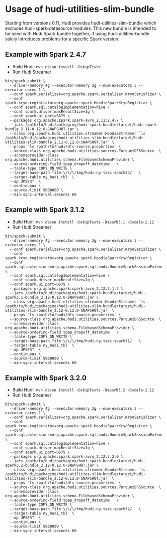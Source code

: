 <!--
 Licensed to the Apache Software Foundation (ASF) under one or more
 contributor license agreements.  See the NOTICE file distributed with
 this work for additional information regarding copyright ownership.
 The ASF licenses this file to You under the Apache License, Version 2.0
 (the "License"); you may not use this file except in compliance with
 the License.  You may obtain a copy of the License at

    http://www.apache.org/licenses/LICENSE-2.0

 Unless required by applicable law or agreed to in writing, software
 distributed under the License is distributed on an "AS IS" BASIS,
 WITHOUT WARRANTIES OR CONDITIONS OF ANY KIND, either express or implied.
 See the License for the specific language governing permissions and
 limitations under the License.
-->

# Usage of hudi-utilities-slim-bundle

Starting from versions 0.11, Hudi provides hudi-utilities-slim-bundle which excludes hudi-spark-datasource modules. This new bundle is intended to be used with Hudi Spark bundle together, if using
hudi-utilities-bundle solely introduces problems for a specific Spark version.

<!--TODO: [HUDI-8294] update with supported spark version -->
## Example with Spark 2.4.7

* Build Hudi: `mvn clean install -DskipTests`
* Run Hudi Streamer

```
bin/spark-submit \
  --driver-memory 4g --executor-memory 2g --num-executors 3 --executor-cores 1 \
  --conf spark.serializer=org.apache.spark.serializer.KryoSerializer \
  --conf spark.kryo.registrator=org.apache.spark.HoodieSparkKryoRegistrar \
  --conf spark.sql.catalogImplementation=hive \
  --conf spark.driver.maxResultSize=1g \
  --conf spark.ui.port=6679 \
  --packages org.apache.spark:spark-avro_2.11:2.4.7 \
  --jars /path/to/hudi/packaging/hudi-spark-bundle/target/hudi-spark-bundle_2.11-0.12.0-SNAPSHOT.jar \
  --class org.apache.hudi.utilities.streamer.HoodieStreamer `ls /path/to/hudi/packaging/hudi-utilities-slim-bundle/target/hudi-utilities-slim-bundle_2.11-0.12.0-SNAPSHOT.jar` \
  --props `ls /path/to/hudi/dfs-source.properties` \
  --source-class org.apache.hudi.utilities.sources.ParquetDFSSource  \
  --schemaprovider-class org.apache.hudi.utilities.schema.FilebasedSchemaProvider \
  --source-ordering-field tpep_dropoff_datetime   \
  --table-type COPY_ON_WRITE \
  --target-base-path file:\/\/\/tmp/hudi-ny-taxi-spark24/   \
  --target-table ny_hudi_tbl  \
  --op UPSERT  \
  --continuous \
  --source-limit 5000000 \
  --min-sync-interval-seconds 60
```

## Example with Spark 3.1.2

* Build Hudi: `mvn clean install -DskipTests -Dspark3.1 -Dscala-2.12`
* Run Hudi Streamer

```
bin/spark-submit \
  --driver-memory 4g --executor-memory 2g --num-executors 3 --executor-cores 1 \
  --conf spark.serializer=org.apache.spark.serializer.KryoSerializer \
  --conf spark.kryo.registrator=org.apache.spark.HoodieSparkKryoRegistrar \
  --conf spark.sql.extensions=org.apache.spark.sql.hudi.HoodieSparkSessionExtension \
  --conf spark.sql.catalogImplementation=hive \
  --conf spark.driver.maxResultSize=1g \
  --conf spark.ui.port=6679 \
  --packages org.apache.spark:spark-avro_2.12:3.1.2 \
  --jars /path/to/hudi/packaging/hudi-spark-bundle/target/hudi-spark3.1-bundle_2.12-0.12.0-SNAPSHOT.jar \
  --class org.apache.hudi.utilities.streamer.HoodieStreamer `ls /path/to/hudi/packaging/hudi-utilities-slim-bundle/target/hudi-utilities-slim-bundle_2.12-0.12.0-SNAPSHOT.jar` \
  --props `ls /path/to/hudi/dfs-source.properties` \
  --source-class org.apache.hudi.utilities.sources.ParquetDFSSource  \
  --schemaprovider-class org.apache.hudi.utilities.schema.FilebasedSchemaProvider \
  --source-ordering-field tpep_dropoff_datetime   \
  --table-type COPY_ON_WRITE \
  --target-base-path file:\/\/\/tmp/hudi-ny-taxi-spark31/   \
  --target-table ny_hudi_tbl  \
  --op UPSERT  \
  --continuous \
  --source-limit 5000000 \
  --min-sync-interval-seconds 60
```

## Example with Spark 3.2.0

* Build Hudi: `mvn clean install -DskipTests -Dspark3.2 -Dscala-2.12`
* Run Hudi Streamer

```
bin/spark-submit \
  --driver-memory 4g --executor-memory 2g --num-executors 3 --executor-cores 1 \
  --conf spark.serializer=org.apache.spark.serializer.KryoSerializer \
  --conf spark.kryo.registrator=org.apache.spark.HoodieSparkKryoRegistrar \
  --conf spark.sql.extensions=org.apache.spark.sql.hudi.HoodieSparkSessionExtension \
  --conf spark.sql.catalogImplementation=hive \
  --conf spark.driver.maxResultSize=1g \
  --conf spark.ui.port=6679 \
  --packages org.apache.spark:spark-avro_2.12:3.2.0 \
  --jars /path/to/hudi/packaging/hudi-spark-bundle/target/hudi-spark3.2-bundle_2.12-0.12.0-SNAPSHOT.jar \
  --class org.apache.hudi.utilities.streamer.HoodieStreamer `ls /path/to/hudi/packaging/hudi-utilities-slim-bundle/target/hudi-utilities-slim-bundle_2.12-0.12.0-SNAPSHOT.jar` \
  --props `ls /path/to/hudi/dfs-source.properties` \
  --source-class org.apache.hudi.utilities.sources.ParquetDFSSource  \
  --schemaprovider-class org.apache.hudi.utilities.schema.FilebasedSchemaProvider \
  --source-ordering-field tpep_dropoff_datetime   \
  --table-type COPY_ON_WRITE \
  --target-base-path file:\/\/\/tmp/hudi-ny-taxi-spark32/   \
  --target-table ny_hudi_tbl  \
  --op UPSERT  \
  --continuous \
  --source-limit 5000000 \
  --min-sync-interval-seconds 60
```
